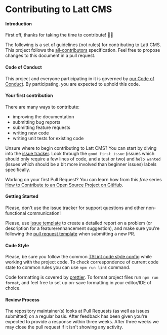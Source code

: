 # Contributing to Latt CMS

#### Introduction

First off, thanks for taking the time to contribute! 🎉💪

The following is a set of guidelines (not rules) for contributing to Latt CMS. This project follows the [all-contributors](https://github.com/kentcdodds/all-contributors) specification. Feel free to propose changes to this document in a pull request.

#### Code of Conduct

This project and everyone participating in it is governed by [our Code of Conduct](https://github.com/latt-dev/latt-cms/blob/master/.github/CODE_OF_CONDUCT.md). By participating, you are expected to uphold this code.

#### Your first contribution

There are many ways to contribute:

- improving the documentation
- submitting bug reports
- submitting feature requests
- writing new code
- writing unit tests for existing code

Unsure where to begin contributing to Latt CMS? You can start by diving into the [issue tracker](https://github.com/latt-dev/latt-cms/issues). Look through the `good first issue` (issues which should only require a few lines of code, and a test or two) and `help wanted` (issues which should be a bit more involved than beginner issues) labels specifically.

Working on your first Pull Request? You can learn how from this _free_ series [How to Contribute to an Open Source Project on GitHub](https://egghead.io/series/how-to-contribute-to-an-open-source-project-on-github).

#### Getting Started

Please, don't use the issue tracker for support questions and other non-functional communication!

Please, use [issue template](https://github.com/latt-dev/latt-cms/blob/master/.github/ISSUE_TEMPLATE.md) to create a detailed report on a problem (or description for a feature/enhancement suggestion), and make sure you're following the [pull request template](https://github.com/latt-dev/latt-cms/blob/master/.github/PULL_REQUEST_TEMPLATE.md) when submitting a new PR.

#### Code Style

Please, be sure you follow the common [TSLint code style config](https://github.com/latt-dev/latt-cms/blob/master/tslint.json) while working with the project code. To check correspondence of current code state to common rules you can use `npm run lint` command.

Code formatting is covered by [prettier](https://github.com/latt-dev/latt-cms/blob/master/.prettierrc). To format project files run `npm run format`, and feel free to set up on-save formatting in your editor/IDE of choice.

#### Review Process

The repository maintainer(s) looks at Pull Requests (as well as issues submitted) on a regular basis. After feedback has been given you're expected to provide a response within three weeks. After three weeks we may close the pull request if it isn't showing any activity.
